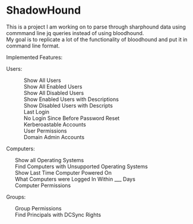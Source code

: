# ShadowHound  

This is a project I am working on to parse through sharphound data using commmand line jq queries instead of using bloodhound.  
My goal is to replicate a lot of the functionality of bloodhound and put it in command line format.  

Implemented Features:  

Users:
        <ul><ul>
        Show All Users  
        Show All Enabled Users  
        Show All Disabled Users  
        Show Enabled Users with Descriptions  
        Show Disabled Users with Descripts  
        Last Login  
        No Login Since Before Password Reset  
        Kerberoastable Accounts  
        User Permissions  
        Domain Admin Accounts         
        </ul></ul>
Computers:
        <ul>
        Show all Operating Systems  
        Find Computers with Unsupported Operating Systems  
        Show Last Time Computer Powered On  
        What Computers were Logged In Within ___ Days  
        Computer Permissions  
        </ul>
Groups:
        <ul>
        Group Permissions  
        Find Principals with DCSync Rights  
        </ul>

